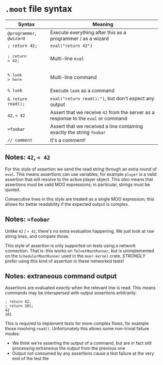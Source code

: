 # `.moot` file syntax

| Syntax                       | Meaning                                                                            |
| ---------------------------- | ---------------------------------------------------------------------------------- |
| `@programmer`, `@wizard`     | Execute everything after this as a programmer / as a wizard                        |
| `; return 42;`               | `eval("return 42")`                                                                |
| <pre>; return<br>> 42;</pre> | Multi-line `eval`                                                                  |
| <pre>% look<br>> here</pre>  | Multi-line command                                                                 |
| `% look`                     | Execute `look` as a command                                                        |
| `& return read();`           | `eval("return read();")`, but don't expect any output                              |
| `42`, `< 42`                 | Assert that we receive `42` from the server as a response to the `eval` or command |
| `=foobar`                    | Assert that we received a line containing exactly the string `foobar`              |
| `// comment`                 | It's a comment!                                                                    |

## Notes: `42`, `< 42`

For this style of assertion we send the read string through an extra round of `eval`. This means assertions can use variables; for example `player` is a valid assertion that will resolve to the active player object. This _also_ means that assertions must be valid MOO expressions; in particular, strings must be quoted.

Consecutive lines in this style are treated as a single MOO expression; this allows for better readability if the expected output is complex.

## Notes: `=foobar`

Unlike `42` / `< 42`, there's no extra evaluation happening. We just look at raw string lines, and compare those.

This style of assertion is only supported on tests using a network connection. That is: this works on `TelnetMootRunner`, but is unimplemented on the `SchedulerMootRunner` used in the `moor-kernel` crate. _STRONGLY_ prefer using this kind of assertion in these networked tests!

## Notes: extraneous command output

Assertions are evaluated _exactly_ when the relevant line is read. This means commands may be interspersed with output assertions arbitrarily:

```
; return 42;
; return 101;
42
101
```

This is required to implement tests for more complex flows, for example those involving `read()`. Unfortunately this allows some non-trivial failure modes:

- We _think_ we're asserting the output of a command, but are in fact still processing extraneous the output from the previous one
- Output not consumed by any assertions cause a test failure at the very end of the test file
